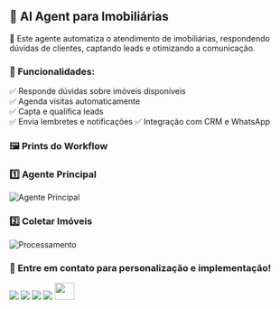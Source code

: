 ## 🏡 AI Agent para Imobiliárias

🚀 Este agente automatiza o atendimento de imobiliárias, respondendo dúvidas de clientes, captando leads e otimizando a comunicação.

### 🔹 Funcionalidades:
✅ Responde dúvidas sobre imóveis disponíveis  
✅ Agenda visitas automaticamente  
✅ Capta e qualifica leads  
✅ Envia lembretes e notificações
✅ Integração com CRM e WhatsApp  

### 🖼️ Prints do Workflow
### 1️⃣ Agente Principal
![Agente Principal](https://github.com/user-attachments/assets/bcf5daf5-ad37-4aa3-993e-38bc0aef2b28)

### 2️⃣ Coletar Imóveis
![Processamento](https://github.com/user-attachments/assets/4c353fa3-8188-44a3-9740-bd7f8067068e)

### 📌 Entre em contato para personalização e implementação!
<div> 
  <a href="https://github.com/bendogabriel" target="_blank"><img src="https://img.shields.io/badge/GitHub-100000?style=for-the-badge&logo=github&logoColor=white" target="_blank"></a>
  <a href="https://www.linkedin.com/in/gabriel-bendo" target="_blank"><img src="https://img.shields.io/badge/-LinkedIn-%230077B5?style=for-the-badge&logo=linkedin&logoColor=white" target="_blank"></a>
  <a href="https://instagram.com/agencianexateam" target="_blank"><img src="https://img.shields.io/badge/-Instagram-%23E4405F?style=for-the-badge&logo=instagram&logoColor=white" target="_blank"></a>
  <a href="mailto:gmbendo14@gmail.com"><img src="https://img.shields.io/badge/-Gmail-%23333?style=for-the-badge&logo=gmail&logoColor=white" target="_blank"></a>
  <a href="https://www.nexateam.com.br/homenexa" target="_blank"><img src="https://github.com/user-attachments/assets/d0c56062-1934-42ff-8712-514f7072d5f8" width="35px" height="30px"></a>

</div>

